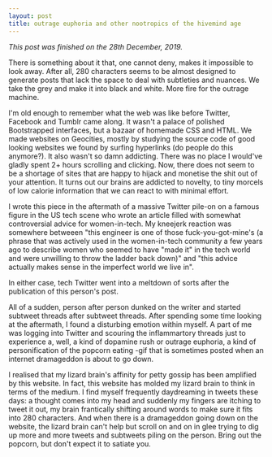 ```yaml
---
layout: post
title: outrage euphoria and other nootropics of the hivemind age
---
```


_This post was finished on the 28th December, 2019._

There is something about it that, one cannot deny, makes it impossible to look away. After all, 280 characters seems to be almost designed to generate posts that lack the space to deal with subtleties and nuances. We take the grey and make it into black and white. More fire for the outrage machine. 

I'm old enough to remember what the web was like before Twitter, Facebook and Tumblr came along. It wasn't a palace of polished Bootstrapped interfaces, but a bazaar of homemade CSS and HTML. We made websites on Geocities, mostly by studying the source code of good looking websites we found by surfing hyperlinks (do people do this anymore?). It also wasn't so damn addicting. There was no place I would've gladly spent 2+ hours scrolling and clicking. Now, there does not seem to be a shortage of sites that are happy to hijack and monetise the shit out of your attention. It turns out our brains are addicted to novelty, to tiny morcels of low calorie information that we can react to with minimal effort.

I wrote this piece in the aftermath of a massive Twitter pile-on on a famous figure in the US tech scene who
wrote an article filled with somewhat controversial advice for women-in-tech. 
My kneejerk reaction was somewhere betweeen "this engineer is one of those fuck-you-got-mine's (a phrase that was actively
used in the women-in-tech community a few years ago to describe women who seemed to have "made it" in the tech world
and were unwilling to throw the ladder back down)" and "this advice actually makes sense in the imperfect world we 
live in". 

In either case, tech Twitter went into a meltdown of sorts after the publication of this person's post.

All of a sudden, person after person dunked on the writer and started subtweet threads after subtweet threads.
After spending some time looking at the aftermath, I found a disturbing emotion within myself.
A part of me was logging into Twitter and scouring the inflammartory threads just to experience a, 
well, a kind of dopamine rush or outrage euphoria, a kind of personification of the popcorn eating -gif
that is sometimes posted when an internet dramageddon is about to go down.

I realised that my lizard brain's affinity for petty gossip has been amplified by this
website. In fact, this website has molded my lizard brain to think in terms of the medium.
I find myself frequently daydreaming in tweets these days: a thought comes into my head
and suddenly my fingers are itching to tweet it out, my brain frantically shifting around words
to make sure it fits into 280 characters. And when there is a dramageddon going down on the website,
the lizard brain can't help but scroll on and on in glee trying to dig up more and more
tweets and subtweets piling on the person. Bring out the popcorn, but don't expect it
to satiate you. 
